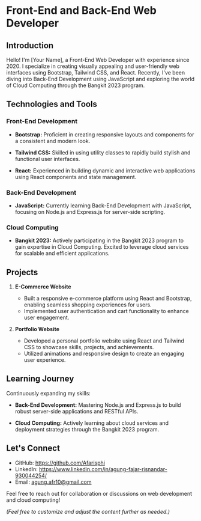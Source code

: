 # Front-End and Back-End Web Developer

## Introduction

Hello! I'm [Your Name], a Front-End Web Developer with experience since 2020. I specialize in creating visually appealing and user-friendly web interfaces using Bootstrap, Tailwind CSS, and React. Recently, I've been diving into Back-End Development using JavaScript and exploring the world of Cloud Computing through the Bangkit 2023 program.

## Technologies and Tools

### Front-End Development

- **Bootstrap:** Proficient in creating responsive layouts and components for a consistent and modern look.

- **Tailwind CSS:** Skilled in using utility classes to rapidly build stylish and functional user interfaces.

- **React:** Experienced in building dynamic and interactive web applications using React components and state management.

### Back-End Development

- **JavaScript:** Currently learning Back-End Development with JavaScript, focusing on Node.js and Express.js for server-side scripting.

### Cloud Computing

- **Bangkit 2023:** Actively participating in the Bangkit 2023 program to gain expertise in Cloud Computing. Excited to leverage cloud services for scalable and efficient applications.

## Projects

1. **E-Commerce Website**
   - Built a responsive e-commerce platform using React and Bootstrap, enabling seamless shopping experiences for users.
   - Implemented user authentication and cart functionality to enhance user engagement.

2. **Portfolio Website**
   - Developed a personal portfolio website using React and Tailwind CSS to showcase skills, projects, and achievements.
   - Utilized animations and responsive design to create an engaging user experience.

## Learning Journey

Continuously expanding my skills:

- **Back-End Development:** Mastering Node.js and Express.js to build robust server-side applications and RESTful APIs.

- **Cloud Computing:** Actively learning about cloud services and deployment strategies through the Bangkit 2023 program.

## Let's Connect

- GitHub: https://github.com/Afarisphi
- LinkedIn: https://www.linkedin.com/in/agung-fajar-risnandar-930044254/
- Email: agung.afr10@gmail.com

Feel free to reach out for collaboration or discussions on web development and cloud computing!

*(Feel free to customize and adjust the content further as needed.)*

